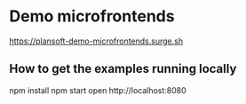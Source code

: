 # Demo microfrontends
https://plansoft-demo-microfrontends.surge.sh

## How to get the examples running locally

npm install
npm start
open http://localhost:8080

